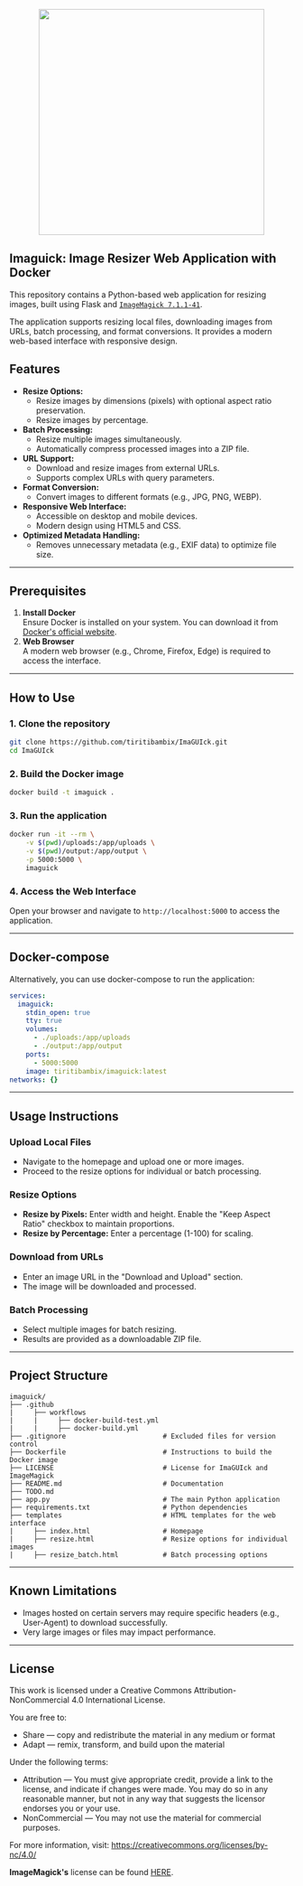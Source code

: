 <p align="center">
  <img src="https://i.postimg.cc/rFRD78SG/Ima-GUIck-logo-NOWM-50.png" width="400" />
</p>

## **Imaguick: Image Resizer Web Application with Docker**

This repository contains a Python-based web application for resizing images, built using Flask and [`ImageMagick 7.1.1-41`](https://github.com/ImageMagick/ImageMagick/releases/tag/7.1.1-41).

The application supports resizing local files, downloading images from URLs, batch processing, and format conversions. It provides a modern web-based interface with responsive design.

## **Features**

- **Resize Options:**
  - Resize images by dimensions (pixels) with optional aspect ratio preservation.
  - Resize images by percentage.
- **Batch Processing:**
  - Resize multiple images simultaneously.
  - Automatically compress processed images into a ZIP file.
- **URL Support:**
  - Download and resize images from external URLs.
  - Supports complex URLs with query parameters.
- **Format Conversion:**
  - Convert images to different formats (e.g., JPG, PNG, WEBP).
- **Responsive Web Interface:**
  - Accessible on desktop and mobile devices.
  - Modern design using HTML5 and CSS.
- **Optimized Metadata Handling:**
  - Removes unnecessary metadata (e.g., EXIF data) to optimize file size.

---

## **Prerequisites**

1. **Install Docker**  
   Ensure Docker is installed on your system. You can download it from [Docker's official website](https://www.docker.com/).
2. **Web Browser**  
   A modern web browser (e.g., Chrome, Firefox, Edge) is required to access the interface.

---

## **How to Use**

### 1. **Clone the repository**

```bash
git clone https://github.com/tiritibambix/ImaGUIck.git
cd ImaGUIck
```

### 2. **Build the Docker image**

```bash
docker build -t imaguick .
```

### 3. **Run the application**

```bash
docker run -it --rm \
    -v $(pwd)/uploads:/app/uploads \
    -v $(pwd)/output:/app/output \
    -p 5000:5000 \
    imaguick
```

### 4. **Access the Web Interface**

Open your browser and navigate to `http://localhost:5000` to access the application.

---

## **Docker-compose**

Alternatively, you can use docker-compose to run the application:

```yaml
services:
  imaguick:
    stdin_open: true
    tty: true
    volumes:
      - ./uploads:/app/uploads
      - ./output:/app/output
    ports:
      - 5000:5000
    image: tiritibambix/imaguick:latest
networks: {}
```

---

## **Usage Instructions**

### Upload Local Files
- Navigate to the homepage and upload one or more images.
- Proceed to the resize options for individual or batch processing.

### Resize Options
- **Resize by Pixels:** Enter width and height. Enable the "Keep Aspect Ratio" checkbox to maintain proportions.
- **Resize by Percentage:** Enter a percentage (1-100) for scaling.

### Download from URLs
- Enter an image URL in the "Download and Upload" section.
- The image will be downloaded and processed.

### Batch Processing
- Select multiple images for batch resizing.
- Results are provided as a downloadable ZIP file.

---

## **Project Structure**

```
imaguick/
├── .github
|     ├── workflows
|     |     ├── docker-build-test.yml
|     |     ├── docker-build.yml
├── .gitignore                        # Excluded files for version control
├── Dockerfile                        # Instructions to build the Docker image
├── LICENSE                           # License for ImaGUIck and ImageMagick
├── README.md                         # Documentation
├── TODO.md
├── app.py                            # The main Python application
├── requirements.txt                  # Python dependencies
├── templates                         # HTML templates for the web interface
|     ├── index.html                  # Homepage
|     ├── resize.html                 # Resize options for individual images
|     ├── resize_batch.html           # Batch processing options

```

---

## **Known Limitations**

- Images hosted on certain servers may require specific headers (e.g., User-Agent) to download successfully.
- Very large images or files may impact performance.

---

## **License**

This work is licensed under a Creative Commons Attribution-NonCommercial 4.0 International License.

You are free to:
- Share — copy and redistribute the material in any medium or format
- Adapt — remix, transform, and build upon the material

Under the following terms:
- Attribution — You must give appropriate credit, provide a link to the license, and indicate if changes were made. You may do so in any reasonable manner, but not in any way that suggests the licensor endorses you or your use.
- NonCommercial — You may not use the material for commercial purposes.

For more information, visit: https://creativecommons.org/licenses/by-nc/4.0/
 
**ImageMagick's** license can be found [HERE](https://github.com/tiritibambix/ImaGUIck/blob/main/LICENSE).

